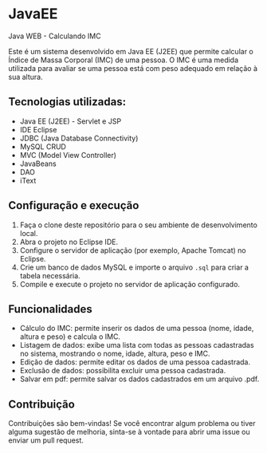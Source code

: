 # JavaEE
Java WEB - Calculando IMC

Este é um sistema desenvolvido em Java EE (J2EE) que permite calcular o Índice de Massa Corporal (IMC) de uma pessoa. O IMC é uma medida utilizada para avaliar se uma pessoa está com peso adequado em relação à sua altura.

## Tecnologias utilizadas: 

* Java EE (J2EE) - Servlet e JSP
* IDE Eclipse
* JDBC (Java Database Connectivity)
* MySQL CRUD
* MVC (Model View Controller)
* JavaBeans
* DAO
* iText

## Configuração e execução

1. Faça o clone deste repositório para o seu ambiente de desenvolvimento local.
2. Abra o projeto no Eclipse IDE.
3. Configure o servidor de aplicação (por exemplo, Apache Tomcat) no Eclipse.
4. Crie um banco de dados MySQL e importe o arquivo `.sql` para criar a tabela necessária.
5. Compile e execute o projeto no servidor de aplicação configurado.

## Funcionalidades

- Cálculo do IMC: permite inserir os dados de uma pessoa (nome, idade, altura e peso) e calcula o IMC.
- Listagem de dados: exibe uma lista com todas as pessoas cadastradas no sistema, mostrando o nome, idade, altura, peso e IMC.
- Edição de dados: permite editar os dados de uma pessoa cadastrada.
- Exclusão de dados: possibilita excluir uma pessoa cadastrada.
- Salvar em pdf: permite salvar os dados cadastrados em um arquivo .pdf.

## Contribuição

Contribuições são bem-vindas! Se você encontrar algum problema ou tiver alguma sugestão de melhoria, sinta-se à vontade para abrir uma issue ou enviar um pull request.
